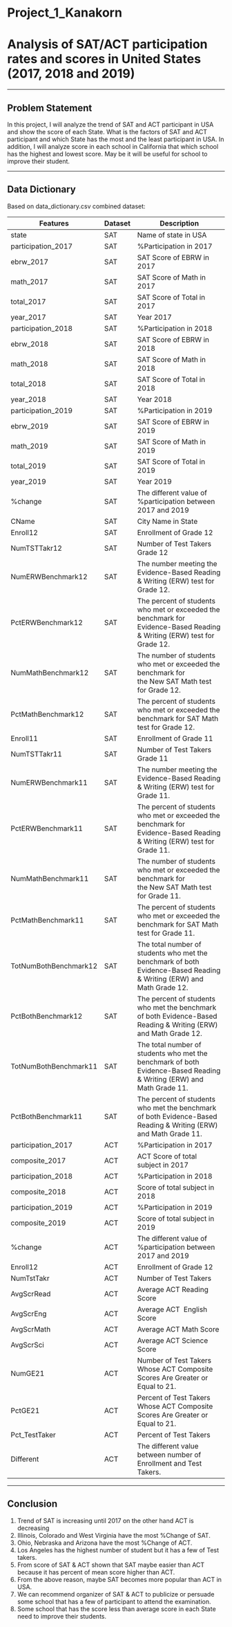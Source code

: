 # Project_1_Kanakorn


# Analysis of SAT/ACT participation rates and scores in United States (2017, 2018 and 2019)

________________________________________________________________________________________________________________

## Problem Statement

In this project, I will analyze the trend of SAT and ACT participant in USA and show the score of each State. What is the factors of SAT and ACT participant and which State has the most and the least participant in USA. In addition, I will analyze score in each school in California that which school has the highest and lowest score. May be it will be useful for school to improve their student.

________________________________________________________________________________________________________________

## Data Dictionary

Based on data_dictionary.csv combined dataset:

|Features | Dataset | Description |
|---|---|---|
|state | SAT | Name of state in USA |
|participation_2017 | SAT | %Participation in 2017 |
|ebrw_2017 | SAT | SAT Score of EBRW in 2017 |
|math_2017 | SAT | SAT Score of Math in 2017 |
|total_2017 | SAT | SAT Score of Total in 2017 |
|year_2017 | SAT | Year 2017 |
|participation_2018 | SAT | %Participation in 2018 |
|ebrw_2018 | SAT | SAT Score of EBRW in 2018 |
|math_2018 | SAT | SAT Score of Math in 2018 |
|total_2018 | SAT | SAT Score of Total in 2018 |
|year_2018 | SAT | Year 2018 |
|participation_2019 | SAT | %Participation in 2019 |
|ebrw_2019 | SAT | SAT Score of EBRW in 2019 |
|math_2019 | SAT | SAT Score of Math in 2019 |
|total_2019 | SAT | SAT Score of Total in 2019 |
|year_2019 | SAT | Year 2019 |
|%change | SAT | The different value of %participation between 2017 and 2019 |
|CName | SAT | City Name in State |
|Enroll12 | SAT | Enrollment of Grade 12 |
|NumTSTTakr12 | SAT | Number of Test Takers Grade 12 |
|NumERWBenchmark12 | SAT | The number meeting the Evidence-Based Reading & Writing (ERW) test for Grade 12. |
|PctERWBenchmark12 | SAT | The percent of students who met or exceeded the benchmark for Evidence-Based Reading & Writing (ERW) test for Grade 12. |
|NumMathBenchmark12 | SAT | The number of students who met or exceeded the benchmark for the New SAT Math test for Grade 12. |
|PctMathBenchmark12 | SAT | The percent of students who met or exceeded the benchmark for SAT Math test for Grade 12. |
|Enroll11 | SAT | Enrollment of Grade 11 |
|NumTSTTakr11 | SAT | Number of Test Takers Grade 11 |
|NumERWBenchmark11 | SAT | The number meeting the Evidence-Based Reading & Writing (ERW) test for Grade 11. |
|PctERWBenchmark11 | SAT | The percent of students who met or exceeded the benchmark for Evidence-Based Reading & Writing (ERW) test for Grade 11. |
|NumMathBenchmark11 | SAT | The number of students who met or exceeded the benchmark for the New SAT Math test for Grade 11. |
|PctMathBenchmark11 | SAT | The percent of students who met or exceeded the benchmark for SAT Math test for Grade 11. |
|TotNumBothBenchmark12 | SAT | The total number of students who met the benchmark of both Evidence-Based Reading & Writing (ERW) and Math Grade 12. |
|PctBothBenchmark12 | SAT | The percent of students who met the benchmark of both Evidence-Based Reading & Writing (ERW) and Math Grade 12. |
|TotNumBothBenchmark11 | SAT | The total number of students who met the benchmark of both Evidence-Based Reading & Writing (ERW) and Math Grade 11. |
|PctBothBenchmark11 | SAT | The percent of students who met the benchmark of both Evidence-Based Reading & Writing (ERW) and Math Grade 11. |
|participation_2017 | ACT | %Participation in 2017 |
|composite_2017 | ACT | ACT Score of total subject in 2017 |
|participation_2018 | ACT | %Participation in 2018 |
|composite_2018 | ACT | Score of total subject in 2018 |
|participation_2019 | ACT | %Participation in 2019 |
|composite_2019 | ACT | Score of total subject in 2019 |
|%change | ACT | The different value of %participation between 2017 and 2019 |
|Enroll12 | ACT | Enrollment of Grade 12 |
|NumTstTakr | ACT | Number of Test Takers |
|AvgScrRead | ACT | Average ACT Reading Score |
|AvgScrEng | ACT | Average ACT  English Score |
|AvgScrMath | ACT | Average ACT Math Score |
|AvgScrSci | ACT | Average ACT Science Score |
|NumGE21 | ACT | Number of Test Takers Whose ACT Composite Scores Are Greater or Equal to 21. |
|PctGE21 | ACT | Percent of Test Takers Whose ACT Composite Scores Are Greater or Equal to 21. |
|Pct_TestTaker | ACT | Percent of Test Takers |
|Different | ACT | The different value between number of Enrollment and Test Takers. |

________________________________________________________________________________________________________________

## Conclusion

1. Trend of SAT is increasing until 2017 on the other hand ACT is decreasing
2. Illinois, Colorado and West Virginia have the most %Change of SAT.
3. Ohio, Nebraska and Arizona have the most %Change of ACT.
4. Los Angeles has the highest number of student but it has a few of Test takers.
5. From score of SAT & ACT shown that SAT maybe easier than ACT because it has percent of mean score higher than ACT.
6. From the above reason, maybe SAT becomes more popular than ACT in USA.
7. We can recommend organizer of SAT & ACT to publicize or persuade some school that has a few of participant to attend the examination.
8. Some school that has the score less than average score in each State need to improve their students.
